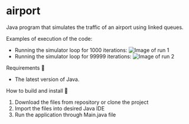 # airport
Java program that simulates the traffic of an airport using linked queues.

Examples of execution of the code:
* Running the simulator loop for 1000 iterations:
   ![Image of run 1](https://i.gyazo.com/e2739f791e113b99a5f73785363c36ae.png)
* Running the simulator loop for 99999 iterations:
   ![Image of run 2](https://i.gyazo.com/a3b20a998fa6364047f88ed78e311a8a.png)

Requirements :wrench:
* The latest version of Java.

How to build and install :electric_plug:
1. Download the files from repository or clone the project
2. Import the files into desired Java IDE
3. Run the application through Main.java file
